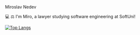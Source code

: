 Miroslav Nedev

💻 ⚖ I'm Miro, a lawyer studying software engineering at SoftUni!



[![Top Langs](https://github-readme-stats.vercel.app/api/top-langs/?username=pylapp&layout=compact)](https://github.com/Nedev-Miroslav/github-readme-stats)
